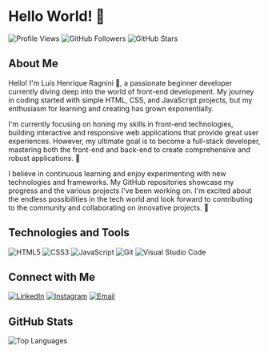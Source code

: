 # Hello World! 👋

![Profile Views](https://komarev.com/ghpvc/?username=luisragnini&color=blue)
![GitHub Followers](https://img.shields.io/github/followers/luisragnini?label=Followers&style=social)
![GitHub Stars](https://img.shields.io/github/stars/luisragnini?label=Stars&style=social)

## About Me

Hello! I'm Luís Henrique Ragnini 👋, a passionate beginner developer currently diving deep into the world of front-end development. My journey in coding started with simple HTML, CSS, and JavaScript projects, but my enthusiasm for learning and creating has grown exponentially.

I'm currently focusing on honing my skills in front-end technologies, building interactive and responsive web applications that provide great user experiences. However, my ultimate goal is to become a full-stack developer, mastering both the front-end and back-end to create comprehensive and robust applications. 🚀

I believe in continuous learning and enjoy experimenting with new technologies and frameworks. My GitHub repositories showcase my progress and the various projects I've been working on. I'm excited about the endless possibilities in the tech world and look forward to contributing to the community and collaborating on innovative projects. 🌟

## Technologies and Tools

![HTML5](https://img.shields.io/badge/HTML5-E34F26?style=for-the-badge&logo=html5&logoColor=white)
![CSS3](https://img.shields.io/badge/CSS3-1572B6?style=for-the-badge&logo=css3&logoColor=white)
![JavaScript](https://img.shields.io/badge/JavaScript-F7DF1E?style=for-the-badge&logo=javascript&logoColor=black)
![Git](https://img.shields.io/badge/Git-F05032?style=for-the-badge&logo=git&logoColor=white)
![Visual Studio Code](https://img.shields.io/badge/VS%20Code-0078d7?style=for-the-badge&logo=visual%20studio%20code&logoColor=white)

## Connect with Me

[![LinkedIn](https://img.shields.io/badge/LinkedIn-0077B5?style=for-the-badge&logo=linkedin&logoColor=white)](https://www.linkedin.com/in/luís-henrique-martello-ragnini/)
[![Instagram](https://img.shields.io/badge/Instagram-E4405F?style=for-the-badge&logo=instagram&logoColor=white)](https://instagram.com/luis_ragnini)
[![Email](https://img.shields.io/badge/Email-D14836?style=for-the-badge&logo=gmail&logoColor=white)](mailto:luisragnini@hotmail.com)


## GitHub Stats

![Top Languages](https://github-readme-stats.vercel.app/api/top-langs/?username=luisragnini&layout=compact&theme=radical)



